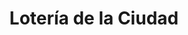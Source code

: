 ---
title: "Lotería de la Ciudad"
url: /ciudad-autonoma-de-buenos-aires/loteria-de-la-ciudad-avenida-directorio-6/
shop: lotería
---